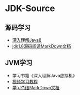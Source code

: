 # JDK-Source
## 源码学习
* [深入理解Java8](jdk1.8/深入理解Java8.md)
* [jdk1.8源码阅读MarkDown文档](jdk1.8/README.md)
## JVM学习
* 学习书籍《深入理解Java虚拟机》
* [视频学习教程](https://www.bilibili.com/video/av29502877/)
* [学习总结MarkDown文档](JVM-Learning/README.md)